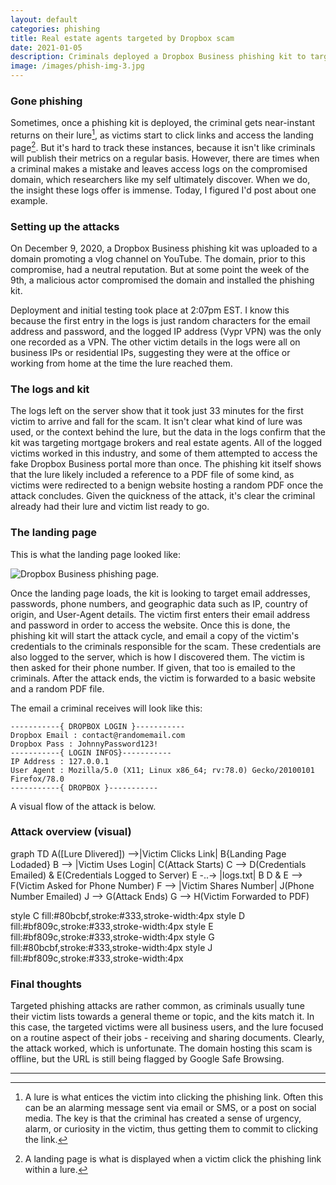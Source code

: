 ```yaml
---
layout: default
categories: phishing
title: Real estate agents targeted by Dropbox scam
date: 2021-01-05
description: Criminals deployed a Dropbox Business phishing kit to target mortgage and real estate employees. The kit achieved near-instant results.
image: /images/phish-img-3.jpg
---
```


### Gone phishing

Sometimes, once a phishing kit is deployed, the criminal gets near-instant returns on their lure[^1], as victims start to click links and access the landing page[^2]. But it's hard to track these instances, because it isn't like criminals will publish their metrics on a regular basis. However, there are times when a criminal makes a mistake and leaves access logs on the compromised domain, which researchers like my self ultimately discover. When we do, the insight these logs offer is immense. Today, I figured I'd post about one example.

### Setting up the attacks

On December 9, 2020, a Dropbox Business phishing kit was uploaded to a domain promoting a vlog channel on YouTube. The domain, prior to this compromise, had a neutral reputation. But at some point the week of the 9th, a malicious actor compromised the domain and installed the phishing kit.

Deployment and initial testing took place at 2:07pm EST. I know this because the first entry in the logs is just random characters for the email address and password, and the logged IP address (Vypr VPN) was the only one recorded as a VPN. The other victim details in the logs were all on business IPs or residential IPs, suggesting they were at the office or working from home at the time the lure reached them.

### The logs and kit

The logs left on the server show that it took just 33 minutes for the first victim to arrive and fall for the scam. It isn't clear what kind of lure was used, or the context behind the lure, but the data in the logs confirm that the kit was targeting mortgage brokers and real estate agents. All of the logged victims worked in this industry, and some of them attempted to access the fake Dropbox Business portal more than once. The phishing kit itself shows that the lure likely included a reference to a PDF file of some kind, as victims were redirected to a benign website hosting a random PDF once the attack concludes. Given the quickness of the attack, it's clear the criminal already had their lure and victim list ready to go.

### The landing page

This is what the landing page looked like:

![Dropbox Business phishing page.][img1]

Once the landing page loads, the kit is looking to target email addresses, passwords, phone numbers, and geographic data such as IP, country of origin, and User-Agent details. The victim first enters their email address and password in order to access the website. Once this is done, the phishing kit will start the attack cycle, and email a copy of the victim's credentials to the criminals responsible for the scam. These credentials are also logged to the server, which is how I discovered them. The victim is then asked for their phone number. If given, that too is emailed to the criminals. After the attack ends, the victim is forwarded to a basic website and a random PDF file.

The email a criminal receives will look like this:

```
-----------{ DROPBOX LOGIN }-----------
Dropbox Email : contact@randomemail.com
Dropbox Pass : JohnnyPassword123!
-----------{ LOGIN INFOS}-----------
IP Address : 127.0.0.1
User Agent : Mozilla/5.0 (X11; Linux x86_64; rv:78.0) Gecko/20100101 Firefox/78.0
-----------{ DROPBOX }-----------
```

A visual flow of the attack is below.

### Attack overview (visual)
<script src="https://cdn.jsdelivr.net/npm/mermaid/dist/mermaid.min.js"></script>
<script>mermaid.initialize({startOnLoad:true});</script>

<div class="mermaid">
graph TD
A([Lure Dlivered])
-->|Victim Clicks Link| B{Landing Page Lodaded}
B --> |Victim Uses Login| C(Attack Starts)
C --> D(Credentials Emailed) & E(Credentials Logged to Server)
E -..-> |logs.txt| B
D & E --> F(Victim Asked for Phone Number)
F --> |Victim Shares Number| J(Phone Number Emailed)
J --> G(Attack Ends)
G --> H(Victim Forwarded to PDF)

style C fill:#80bcbf,stroke:#333,stroke-width:4px
style D fill:#bf809c,stroke:#333,stroke-width:4px
style E fill:#bf809c,stroke:#333,stroke-width:4px
style G fill:#80bcbf,stroke:#333,stroke-width:4px
style J fill:#bf809c,stroke:#333,stroke-width:4px
</div>

### Final thoughts

Targeted phishing attacks are rather common, as criminals usually tune their victim lists towards a general theme or topic, and the kits match it. In this case, the targeted victims were all business users, and the lure focused on a routine aspect of their jobs - receiving and sharing documents. Clearly, the attack worked, which is unfortunate. The domain hosting this scam is offline, but the URL is still being flagged by Google Safe Browsing.

---
[^1]: A lure is what entices the victim into clicking the phishing link. Often this can be an alarming message sent via email or SMS, or a post on social media. The key is that the criminal has created a sense of urgency, alarm, or curiosity in the victim, thus getting them to commit to clicking the link.

[^2]: A landing page is what is displayed when a victim click the phishing link within a lure.

[img1]:https://steved3.io/images/posts/dropbox_example.png
